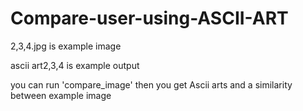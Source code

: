 # Compare-user-using-ASCII-ART
2,3,4.jpg is example image

ascii art2,3,4 is example output

you can run 'compare_image'
then you get Ascii arts and a similarity between example image
